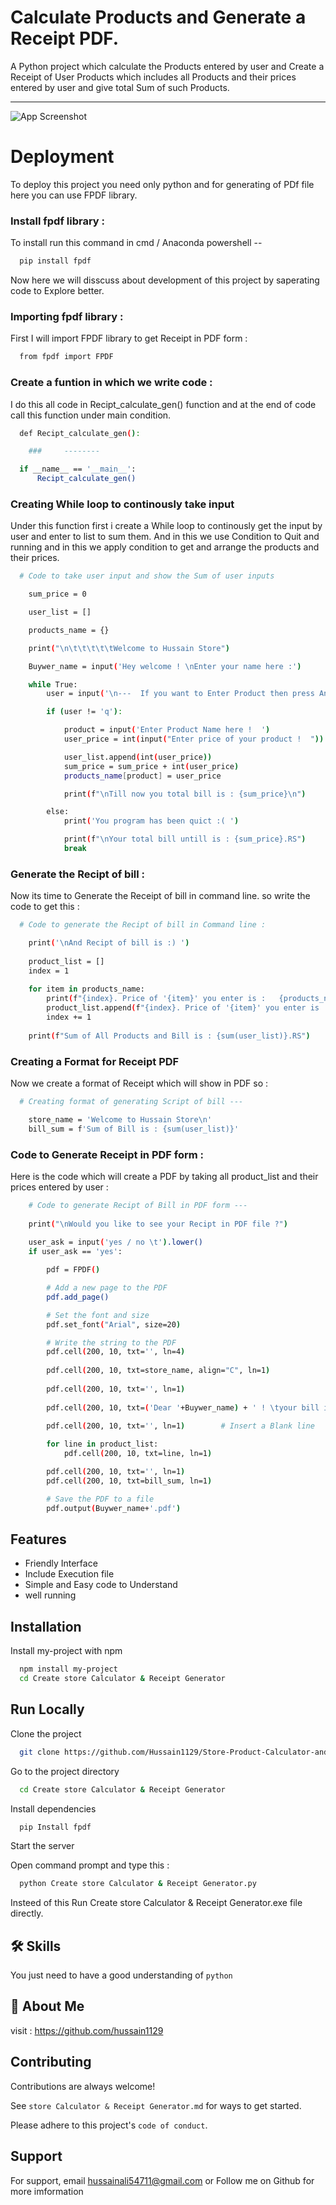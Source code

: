 
# Calculate Products and Generate a Receipt PDF.

A Python project which calculate the Products entered by user and Create a Receipt of User Products which includes all Products and their prices entered by user and give total Sum of such Products.




___
![App Screenshot](https://www.klippa.com/wp-content/uploads/2022/07/Travel_Expenses_Title.png)


# Deployment

To deploy this project you need only python and for generating of PDf file here you can use FPDF library.

### Install fpdf library :
To install run this command in cmd / Anaconda powershell --

```bash
  pip install fpdf
```
Now here we will disscuss about development of this project by saperating code to Explore better. 

### Importing fpdf library :
First I will import FPDF library to get Receipt in PDF form :

```bash
  from fpdf import FPDF
```

### Create a funtion in which we write code :
I do this all code in Recipt_calculate_gen() function and at the end of code call this function under main condition.
```bash
  def Recipt_calculate_gen():

    ###     --------

  if __name__ == '__main__':
      Recipt_calculate_gen()
```

### Creating While loop to continously take input
Under this function first i create a While loop to continously get the input by user and enter to list to sum them. And in this we use Condition to Quit and running and in this we apply condition to get and arrange the products and their prices.

```bash
  # Code to take user input and show the Sum of user inputs

    sum_price = 0

    user_list = []

    products_name = {}

    print("\n\t\t\t\t\tWelcome to Hussain Store")

    Buywer_name = input('Hey welcome ! \nEnter your name here :')

    while True:
        user = input('\n---  If you want to Enter Product then press Any Key else Press q to Quit  ---  ')

        if (user != 'q'):

            product = input('Enter Product Name here !  ')
            user_price = int(input("Enter price of your product !  "))

            user_list.append(int(user_price))
            sum_price = sum_price + int(user_price)
            products_name[product] = user_price

            print(f"\nTill now you total bill is : {sum_price}\n")

        else:
            print('You program has been quict :( ')

            print(f"\nYour total bill untill is : {sum_price}.RS")
            break
```

### Generate the Recipt of bill :

Now its time to Generate the Receipt of bill in command line. so write the code to get this :

```bash
  # Code to generate the Recipt of bill in Command line :

    print('\nAnd Recipt of bill is :) ')
    
    product_list = []
    index = 1
    
    for item in products_name:
        print(f"{index}. Price of '{item}' you enter is :   {products_name[item]}")
        product_list.append(f"{index}. Price of '{item}' you enter is :   {products_name[item]}\n")
        index += 1
        
    print(f"Sum of All Products and Bill is : {sum(user_list)}.RS")
```

### Creating a Format for Receipt PDF
Now we create a format of Receipt which will show in PDF so :

```bash
  # Creating format of generating Script of bill ---

    store_name = 'Welcome to Hussain Store\n'
    bill_sum = f'Sum of Bill is : {sum(user_list)}'
```

### Code to Generate Receipt in PDF form :

Here is the code which will create a PDF by taking all product_list and their prices entered by user :



```bash
    # Code to generate Recipt of Bill in PDF form ---
    
    print("\nWould you like to see your Recipt in PDF file ?")
    
    user_ask = input('yes / no \t').lower()
    if user_ask == 'yes':

        pdf = FPDF()

        # Add a new page to the PDF
        pdf.add_page()

        # Set the font and size
        pdf.set_font("Arial", size=20)

        # Write the string to the PDF
        pdf.cell(200, 10, txt='', ln=4)
        
        pdf.cell(200, 10, txt=store_name, align="C", ln=1)
        
        pdf.cell(200, 10, txt='', ln=1)
        
        pdf.cell(200, 10, txt=('Dear '+Buywer_name) + ' ! \tyour bill is :', ln=1)
        
        pdf.cell(200, 10, txt='', ln=1)        # Insert a Blank line

        for line in product_list:
            pdf.cell(200, 10, txt=line, ln=1)

        pdf.cell(200, 10, txt='', ln=1)
        pdf.cell(200, 10, txt=bill_sum, ln=1)

        # Save the PDF to a file
        pdf.output(Buywer_name+'.pdf')
  ```
## Features

- Friendly Interface
- Include Execution file
- Simple and Easy code to Understand
- well running


## Installation

Install my-project with npm

```bash
  npm install my-project
  cd Create store Calculator & Receipt Generator
```
    
## Run Locally

Clone the project

```bash
  git clone https://github.com/Hussain1129/Store-Product-Calculator-and-Receipt-generator.git
```

Go to the project directory

```bash
  cd Create store Calculator & Receipt Generator
```

Install dependencies

```bash
  pip Install fpdf
```

Start the server

Open command prompt and type this :
```bash
  python Create store Calculator & Receipt Generator.py
```

Insteed of this Run Create store Calculator & Receipt Generator.exe file directly.

## 🛠 Skills
You just need to have a good understanding of ```python```


## 🚀 About Me
visit :  https://github.com/hussain1129


## Contributing

Contributions are always welcome!

See `store Calculator & Receipt Generator.md` for ways to get started.

Please adhere to this project's `code of conduct`.


## Support

For support, email hussainali54711@gmail.com or Follow me on Github for more imformation

